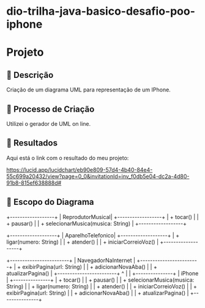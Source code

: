 # dio-trilha-java-basico-desafio-poo-iphone

# Projeto

## 📒 Descrição
Criação de um diagrama UML para representação de um IPhone.

## 🧐 Processo de Criação
Utilizei o gerador de UML on line.

## 🚀 Resultados
Aqui está o link com o resultado do meu projeto:

https://lucid.app/lucidchart/eb90e809-57d4-4b40-84e4-55c699a20432/view?page=0_0&invitationId=inv_f0db5e04-dc2a-4d80-91b8-815ef638888d#

## 💭 Escopo do Diagrama
+------------------+
| ReprodutorMusical|
+------------------+
| + tocar()        |
| + pausar()       |
| + selecionarMusica(musica: String) |
+------------------+

+-------------------+
| AparelhoTelefonico|
+-------------------+
| + ligar(numero: String)  |
| + atender()              |
| + iniciarCorreioVoz()    |
+-------------------+

+------------------------+
| NavegadorNaInternet    |
+------------------------+
| + exibirPagina(url: String)  |
| + adicionarNovaAba()         |
| + atualizarPagina()          |
+------------------------+
        ^
        |
        |
+---------------+
|    iPhone     |
+---------------+
| + tocar()        |
| + pausar()       |
| + selecionarMusica(musica: String) |
| + ligar(numero: String)  |
| + atender()              |
| + iniciarCorreioVoz()    |
| + exibirPagina(url: String)  |
| + adicionarNovaAba()         |
| + atualizarPagina()          |
+---------------+
